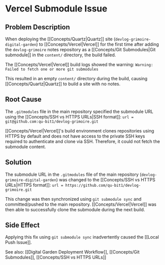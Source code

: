 # Vercel Submodule Issue

## Problem Description

When deploying the [[Concepts/Quartz|Quartz]] site (`devlog-grimoire-digital-garden`) to [[Concepts/Vercel|Vercel]] for the first time after adding the `devlog-grimoire` notes repository as a [[Concepts/Git Submodules|Git submodule]] in the `content/` directory, the build failed.

The [[Concepts/Vercel|Vercel]] build logs showed the warning:
`Warning: Failed to fetch one or more git submodules`

This resulted in an empty `content/` directory during the build, causing [[Concepts/Quartz|Quartz]] to build a site with no notes.

## Root Cause

The `.gitmodules` file in the main repository specified the submodule URL using the [[Concepts/SSH vs HTTPS URLs|SSH format]]:
`url = git@github.com:qu-bit1/devlog-grimoire.git`

[[Concepts/Vercel|Vercel]]'s build environment clones repositories using HTTPS by default and does not have access to the private SSH keys required to authenticate and clone via SSH. Therefore, it could not fetch the submodule content.

## Solution

The submodule URL in the `.gitmodules` file of the main repository (`devlog-grimoire-digital-garden`) was changed to the [[Concepts/SSH vs HTTPS URLs|HTTPS format]]:
`url = https://github.com/qu-bit1/devlog-grimoire.git`

This change was then synchronized using `git submodule sync` and committed/pushed to the main repository. [[Concepts/Vercel|Vercel]] was then able to successfully clone the submodule during the next build.

## Side Effect

Applying this fix using `git submodule sync` inadvertently caused the [[Local Push Issue]].

See also: [[Digital Garden Deployment Workflow]], [[Concepts/Git Submodules]], [[Concepts/SSH vs HTTPS URLs]]

